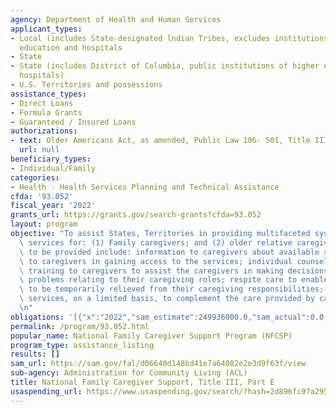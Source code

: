 ```yaml
---
agency: Department of Health and Human Services
applicant_types:
- Local (includes State-designated lndian Tribes, excludes institutions of higher
  education and hospitals
- State
- State (includes District of Columbia, public institutions of higher education and
  hospitals)
- U.S. Territories and possessions
assistance_types:
- Direct Loans
- Formula Grants
- Guaranteed / Insured Loans
authorizations:
- text: Older Americans Act, as amended, Public Law 106- 501, Title III, Part E.
  url: null
beneficiary_types:
- Individual/Family
categories:
- Health - Health Services Planning and Technical Assistance
cfda: '93.052'
fiscal_year: '2022'
grants_url: https://grants.gov/search-grants?cfda=93.052
layout: program
objective: "To assist States, Territories in providing multifaceted systems of support\
  \ services for: (1) Family caregivers; and (2) older relative caregivers. Services\
  \ to be provided include: information to caregivers about available services; assistance\
  \ to caregivers in gaining access to the services; individual counseling, and caregiver\
  \ training to caregivers to assist the caregivers in making decisions and solving\
  \ problems relating to their caregiving roles; respite care to enable caregivers\
  \ to be temporarily relieved from their caregiving responsibilities; and supplemental\
  \ services, on a limited basis, to complement the care provided by caregivers.\r\
  \n"
obligations: '[{"x":"2022","sam_estimate":249936000.0,"sam_actual":0.0,"usa_spending_actual":191173738.43},{"x":"2023","sam_estimate":0.0,"sam_actual":0.0,"usa_spending_actual":191068234.46},{"x":"2024","sam_estimate":0.0,"sam_actual":0.0,"usa_spending_actual":190279551.41}]'
permalink: /program/93.052.html
popular_name: National Family Caregiver Support Program (NFCSP)
program_type: assistance_listing
results: []
sam_url: https://sam.gov/fal/d06640d148bd41e7a64082e2e3d9f63f/view
sub-agency: Administration for Community Living (ACL)
title: National Family Caregiver Support, Title III, Part E
usaspending_url: https://www.usaspending.gov/search/?hash=2d896fc97a295aca1e596eba84341327
---
```

